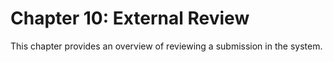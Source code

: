 # Chapter 10: External Review

This chapter provides an overview of reviewing a submission in the system.